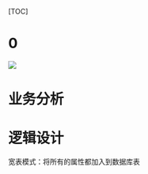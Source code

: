 [TOC]

# 0

![](https://gitee.com/biepin/imgurl/raw/master/20201215153113.png)

# 业务分析





# 逻辑设计

宽表模式：将所有的属性都加入到数据库表

